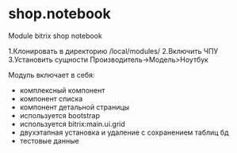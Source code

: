 # shop.notebook
Module bitrix shop notebook

1.Клонировать в директорию /local/modules/
2.Включить ЧПУ
3.Установить сущности Производитель->Модель>Ноутбук

Модуль включает в себя:
- комплексный компонент
- компонент списка
- компонент детальной страницы
- используется bootstrap
- используется bitrix:main.ui.grid
- двухэтапная установка и удаление с сохранением таблиц бд
- тестовые данные
